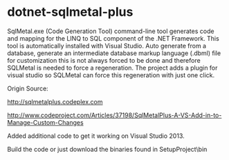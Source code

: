 dotnet-sqlmetal-plus
====================

SqlMetal.exe (Code Generation Tool) command-line tool generates code and mapping for the LINQ to SQL component of the .NET Framework. This tool is automatically installed with Visual Studio. Auto generate from a database, generate an intermediate database markup language (.dbml) file for customization this is not always forced to be done and therefore SQLMetal is needed to force a regeneration. The project adds a plugin for visual studio so SQLMetal can force this regeneration with just one click.

Origin Source:

http://sqlmetalplus.codeplex.com

http://www.codeproject.com/Articles/37198/SqlMetalPlus-A-VS-Add-in-to-Manage-Custom-Changes


Added additional code to get it working on Visual Studio 2013.

Build the code or just download the binaries found in SetupProject\bin
